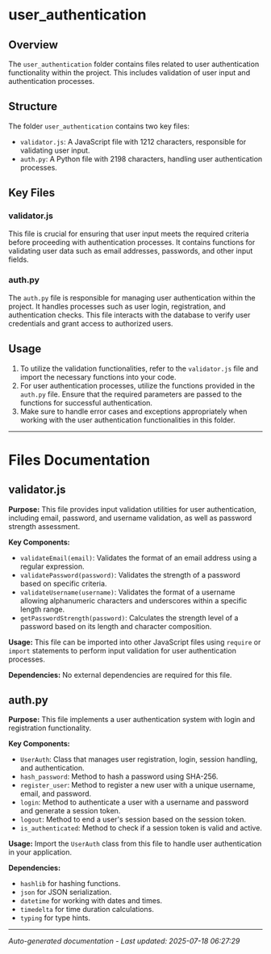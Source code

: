 # user_authentication

## Overview
The `user_authentication` folder contains files related to user authentication functionality within the project. This includes validation of user input and authentication processes.

## Structure
The folder `user_authentication` contains two key files:
- `validator.js`: A JavaScript file with 1212 characters, responsible for validating user input.
- `auth.py`: A Python file with 2198 characters, handling user authentication processes.

## Key Files
### validator.js
This file is crucial for ensuring that user input meets the required criteria before proceeding with authentication processes. It contains functions for validating user data such as email addresses, passwords, and other input fields.

### auth.py
The `auth.py` file is responsible for managing user authentication within the project. It handles processes such as user login, registration, and authentication checks. This file interacts with the database to verify user credentials and grant access to authorized users.

## Usage
1. To utilize the validation functionalities, refer to the `validator.js` file and import the necessary functions into your code.
2. For user authentication processes, utilize the functions provided in the `auth.py` file. Ensure that the required parameters are passed to the functions for successful authentication.
3. Make sure to handle error cases and exceptions appropriately when working with the user authentication functionalities in this folder.

---

# Files Documentation

## validator.js

**Purpose:** This file provides input validation utilities for user authentication, including email, password, and username validation, as well as password strength assessment.

**Key Components:**
- `validateEmail(email)`: Validates the format of an email address using a regular expression.
- `validatePassword(password)`: Validates the strength of a password based on specific criteria.
- `validateUsername(username)`: Validates the format of a username allowing alphanumeric characters and underscores within a specific length range.
- `getPasswordStrength(password)`: Calculates the strength level of a password based on its length and character composition.

**Usage:** This file can be imported into other JavaScript files using `require` or `import` statements to perform input validation for user authentication processes.

**Dependencies:** No external dependencies are required for this file.

## auth.py

**Purpose:** This file implements a user authentication system with login and registration functionality.

**Key Components:**
- `UserAuth`: Class that manages user registration, login, session handling, and authentication.
- `hash_password`: Method to hash a password using SHA-256.
- `register_user`: Method to register a new user with a unique username, email, and password.
- `login`: Method to authenticate a user with a username and password and generate a session token.
- `logout`: Method to end a user's session based on the session token.
- `is_authenticated`: Method to check if a session token is valid and active.

**Usage:** Import the `UserAuth` class from this file to handle user authentication in your application.

**Dependencies:** 
- `hashlib` for hashing functions.
- `json` for JSON serialization.
- `datetime` for working with dates and times.
- `timedelta` for time duration calculations.
- `typing` for type hints.

---
*Auto-generated documentation - Last updated: 2025-07-18 06:27:29*
